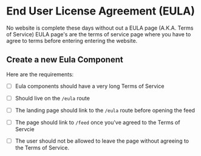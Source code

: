 # End User License Agreement (EULA)

No website is complete these days without out a EULA page (A.K.A. Terms of Service)
EULA page's are the terms of service page where you have to agree to terms before
entering entering the website.

## Create a new Eula Component

Here are the requirements:

- [ ] Eula components should have a very long Terms of Service
- [ ] Should live on the `/eula` route
- [ ] The landing page should link to the `/eula` route before opening the feed
- [ ] The page should link to `/feed` once you've agreed to the Terms of Servcie
- [ ] The user should not be allowed to leave the page without agreeing to the 
    Terms of Service.

